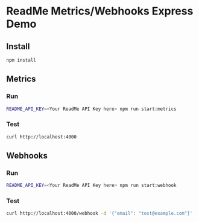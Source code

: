 # ReadMe Metrics/Webhooks Express Demo

## Install

```sh
npm install
```

## Metrics

### Run

```sh
README_API_KEY=<Your ReadMe API Key here> npm run start:metrics
```

### Test
```sh
curl http://localhost:4000
```

## Webhooks

### Run
```sh
README_API_KEY=<Your ReadMe API Key here> npm run start:webhook
```

### Test
<!-- TODO add documentation here about how to create a valid HMAC in the shell -->

```sh
curl http://localhost:4000/webhook -d '{"email": "test@example.com"}'
```
